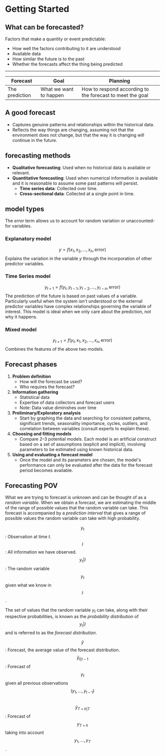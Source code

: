 # Getting Started

## What can be forecasted?
Factors that make a quantity or event predictable:
- How well the factors contributing to it are understood
- Available data
- How similar the future is to the past
- Whether the forecasts affect the thing being predicted

---

| Forecast | Goal | Planning |
| --- | --- | --- |
| The prediction | What we want to happen | How to respond according to the forecast to meet the goal |

## A good forecast
- Captures genuine patterns and relationships within the historical data.
- Reflects the way things are changing, assuming not that the environment does not change, but that the way it is changing will continue in the future.

## forecasting methods
- **Qualitative forecasting**: Used when no historical data is available or relevant.
- **Quantitative forecasting**: Used when numerical information is available and it is reasonable to assume some past patterns will persist.
  - **Time series data**: Collected over time.
  - **Cross-sectional data**: Collected at a single point in time.

## model types
The *error* term allows us to account for random variation or unaccounted-for variables.

### Explanatory model
$$y = f(x_1, x_2, \dots, x_n, \text{error})$$
Explains the variation in the variable $y$ through the incorporation of other predictor variables.

### Time Series model
$$y_{t+1} = f(y_t, y_{t-1}, y_{t-2}, \dots, y_{t-n}, \text{error})$$
The prediction of the future is based on past values of a variable. Particularly useful when the system isn't understood or the external predictor variables have complex relationships governing the variable of interest. This model is ideal when we only care about the prediction, not why it happens.

### Mixed model
$$y_{t+1} = f(y_t, x_1, x_2, \dots, x_n, \text{error})$$
Combines the features of the above two models.

## Forecast phases
1. **Problem definition**
   - How will the forecast be used?
   - Who requires the forecast?
2. **Information gathering**
   - Statistical data
   - Expertise of data collectors and forecast users
   - Note: Data value diminishes over time
3. **Preliminary/Exploratory analysis**
   - Start by graphing the data and searching for consistent patterns, significant trends, seasonality importance, cycles, outliers, and correlation between variables (consult experts to explain these).
4. **Choosing and fitting models**
   - Compare 2–3 potential models. Each model is an artificial construct based on a set of assumptions (explicit and implicit), involving parameters to be estimated using known historical data.
5. **Using and evaluating a forecast model**
   - Once the model and its parameters are chosen, the model's performance can only be evaluated after the data for the forecast period becomes available.

## Forecasting POV
What we are trying to forecast is unknown and can be thought of as a *random variable*. When we obtain a forecast, we are estimating the middle of the range of possible values that the random variable can take. This forecast is accompanied by a *prediction interval* that gives a range of possible values the random variable can take with high probability.

$$y_t$$: Observation at time *t*.<br>
$$I$$: All information we have observed.<br>
$$y_t|I$$: The random variable $$y_t$$ given what we know in $$I$$.<br>

The set of values that the random variable $y_t$ can take, along with their respective probabilities, is known as the *probability distribution* of $$y_t|I$$ and is referred to as the *forecast distribution*.<br>

$$\hat y$$: Forecast, the average value of the forecast distribution.<br>
$$\hat y_{t|t-1}$$: Forecast of $$y_t$$ given all previous observations $$(y_1, \dots, y_{t-1})$$<br>
$$\hat y_{T + h|T}$$: Forecast of $$y_{T + h}$$ taking into account $$y_1, \dots, y_T$$.<br>
